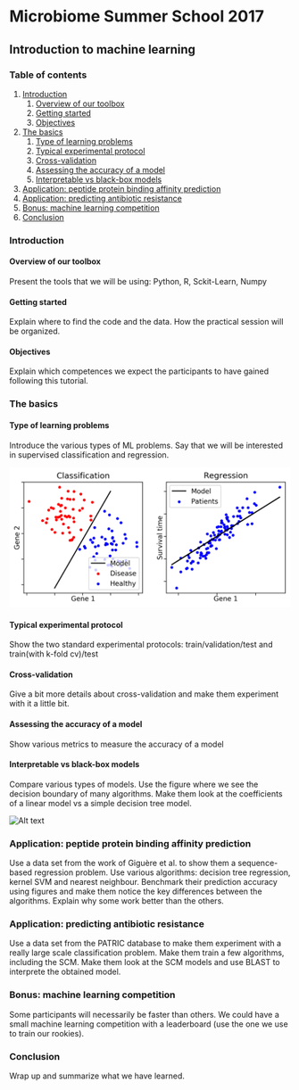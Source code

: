 # Microbiome Summer School 2017
## Introduction to machine learning

### Table of contents
1. [Introduction](#introduction)
    1. [Overview of our toolbox](#overview-of-our-toolbox)
    2. [Getting started](#getting-started)
    3. [Objectives](#objectives)
2. [The basics](#the-basics)
    1. [Type of learning problems](#type-of-learning-problems)
    2. [Typical experimental protocol](#typical-experimental-protocol)
    3. [Cross-validation](#cross-validation)
    4. [Assessing the accuracy of a model](#assessing-the-accuracy-of-a-model)
    5. [Interpretable vs black-box models](#interpretable-vs-black-box-models)
3. [Application: peptide protein binding affinity prediction](#application-peptide-protein-binding-affinity-prediction)
4. [Application: predicting antibiotic resistance](#application-predicting-antibiotic-resistance)
5. [Bonus: machine learning competition](#bonus-machine-learning-competition)
6. [Conclusion](#conclusion)


### Introduction

#### Overview of our toolbox

Present the tools that we will be using: Python, R, Sckit-Learn, Numpy

#### Getting started

Explain where to find the code and the data. How the practical session will be organized.

#### Objectives

Explain which competences we expect the participants to have gained following this tutorial.

### The basics

#### Type of learning problems

Introduce the various types of ML problems. Say that we will be interested in supervised classification and regression.

![Alt text](figures/figure.classification.vs.regression.png)


#### Typical experimental protocol

Show the two standard experimental protocols: train/validation/test and train(with k-fold cv)/test

#### Cross-validation

Give a bit more details about cross-validation and make them experiment with it a little bit.

#### Assessing the accuracy of a model

Show various metrics to measure the accuracy of a model

#### Interpretable vs black-box models

Compare various types of models. Use the figure where we see the decision boundary of many algorithms. Make them look at the coefficients of a linear model vs a simple decision tree model.

![Alt text](https://github.com/aldro61/pyscm/raw/master/examples/decision_boundary.png)

### Application: peptide protein binding affinity prediction

Use a data set from the work of Giguère et al. to show them a sequence-based regression problem. Use various algorithms: decision tree regression, kernel SVM and nearest neighbour. Benchmark their prediction accuracy using figures and make them notice the key differences between the algorithms. Explain why some work better than the others.


### Application: predicting antibiotic resistance

Use a data set from the PATRIC database to make them experiment with a really large scale classification problem. Make them train a few algorithms, including the SCM. Make them look at the SCM models and use BLAST to interprete the obtained model.


### Bonus: machine learning competition

Some participants will necessarily be faster than others. We could have a small machine learning competition with a leaderboard (use the one we use to train our rookies). 


### Conclusion

Wrap up and summarize what we have learned.
